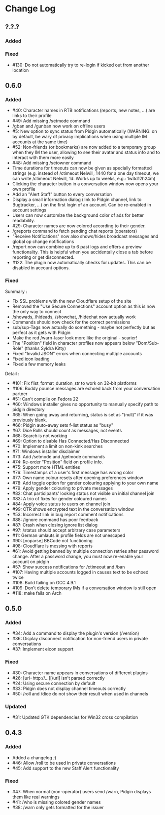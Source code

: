 # Change Log

## ?.?.?
### Added
### Fixed
- #130: Do not automatically try to re-login if kicked out from another location

## 0.6.0
### Added
- #40: Character names in RTB notifications (reports, new notes, ...) are links to their profile
- #49: Add missing /setmode command
- /gban and /gunban now work on offline users
- #5: New option to sync status from Pidgin automatically (WARNING: on by default,  be wary of privacy implications when using multiple IM accounts at the same time)
- #52: Non-friends (or bookmarks) are now added to a temporary group when they IM the user, allowing to see their avatar and status info and to interact with them more easily
- #48: Add missing /setowner command
- Time durations for timeouts can now be given as specially formatted strings (e.g. instead of /ctimeout Nelwill, 1440 for a one day timeout, we can write /ctimeout Nelwill, 1d. Works up to weeks, e.g.: 1w3d12h24m)
- Clicking the character button in a conversation window now opens your own profile
- Add an "Alert Staff" button to every conversation
- Display a small information dialog (link to Pidgin channel, link to Bugtracker, ...) on the first login of an account. Can be re-enabled in account settings
- Users can now customize the background color of ads for better readability.
- #29: Character names are now colored according to their gender.
- /greports command to fetch pending chat reports (operators)
- "Receive Notifications" now also shows/hides broadcast messages and global op change notifications
- /report now can combine up to 6 past logs and offers a preview functionality. This is helpful when you accidentally close a tab before reporting or get disconnected.
- #122: The plugin now automatically checks for updates. This can be disabled in account options.

### Fixed
Summary :
- Fix SSL problems with the new Cloudflare setup of the site
- Removed the "Use Secure Connections" account option as this is now the only way to connect
- /showads, /hideads, /showchat, /hidechat now actually work
- Commands should now check for the correct permissions
- sub/sup-Tags now actually do something - maybe not perfectly but as perfect as it gets with Pidgin
- Make the red /warn-laser look more like the original - scarier!
- The "Position" field in character profiles now appears below "Dom/Sub-Role" (thanks Syldra Kitty)
- Fixed "Invalid JSON" errors when connecting multiple accounts
- Fixed icon loading
- Fixed a few memory leaks

Detail :
- #101: Fix flist_format_duration_str to work on 32-bit platforms
- #106: Buddy pounce messages are echoed back from your conversation partner
- #51: Can't compile on Fedora 22
- #60: Windows installer gives no opportunity to manually specify path to pidgin directory
- #65: When going away and returning, status is set as "(null)" if it was previously blank.
- #66: Pidgin auto-away sets f-list status as "busy"
- #67: Dice Rolls should count as messages, not events
- #68: Search is not working
- #69: Option to disable Has Connected/Has Disconnected
- #70: Implement a limit on non-kink searches
- #71: Windows installer disclaimer
- #73: Add /setmode and /getmode commands
- #74: Re-order "Position" field on profile info.
- #75: Support more HTML entities
- #76: Timestamps of a user's first message has wrong color
- #77: Own name colour resets after opening preferences window
- #78: Add toggle option for gender colouring applying to your own name
- #79: Apply gender colouring to private messages
- #82: Chat participants' looking status not visible on initial channel join
- #83: A trio of fixes for gender coloured names
- #84: Apply voice status to users on channel join
- #99: OTR shows encrypted text in the conversation window
- #53: Incorrect link in bug report comment notifications
- #88: /ignore command has poor feedback
- #87: Crash when closing ignore list dialog
- #97: /status should accept arbitrary case parameters
- #11: German umlauts in profile fields are not unescaped
- #90: [noparse] BBCode not functioning
- #98: Cloudflare is messing with reports
- #61: Avoid getting banned by multiple connection retries after password change. After a password change, you must now re-enable your account on pidgin
- #57: Show success notifications for /ctimeout and /ban
- #107: Having multiple accounts logged in causes text to be echoed twice
- #108: Build failing on GCC 4.9.1
- #109: Don't delete temporary IMs if a conversation window is still open
- #118: make fails on Arch

## 0.5.0
### Added
- #34: Add a command to display the plugin's version (/version)
- #36: Display disconnect notification for non-friend users in private conversations
- #37: Implement eicon support

### Fixed
- #30: Character name appears in conversations of different plugins
- #26: [url=http://...][/url] isn't parsed correctly
- #24: Using secure connection by default
- #33: Pidgin does not display channel timeouts correctly
- #50: /roll and /dice do not show their result when used in channels

### Updated
- #31: Updated GTK dependencies for Win32 cross compilation

## 0.4.3
### Added
- Added a changelog ;)
- #46: Allow /roll to be used in private conversations
- #45: Add support to the new Staff Alert functionality

### Fixed
- #47: When normal (non-operator) users send /warn, Pidgin displays them like real warnings
- #41: /who is missing colored gender names
- #38: /warn only gets formatted for the issuer
